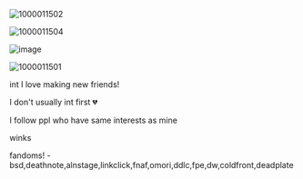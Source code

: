 ![1000011502](https://github.com/user-attachments/assets/13b4ae4d-c79c-4196-8824-69b2bffbf6ac)

![1000011504](https://github.com/user-attachments/assets/f86394c7-f424-4177-a35e-56fe222882e9)

![image](https://github.com/user-attachments/assets/ea0c2888-d512-4ea4-a906-ce67f24cc9a6)


![1000011501](https://github.com/user-attachments/assets/2acdf35a-c4bc-405f-83f5-507a9c6ec66b)

int I love making new friends!

I don't usually int first 💔

I follow ppl who have same interests as mine

winks

fandoms! - bsd,deathnote,alnstage,linkclick,fnaf,omori,ddlc,fpe,dw,coldfront,deadplate
